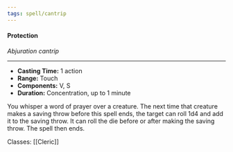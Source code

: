 ```yaml
---
tags: spell/cantrip
---
```

#### Protection
*Abjuration cantrip*
___
- **Casting Time:** 1 action
- **Range:** Touch
- **Components:** V, S
- **Duration:** Concentration, up to 1 minute

You whisper a word of prayer over a creature. The next time that creature makes a saving throw before this spell ends, the target can roll 1d4 and add it to the saving throw. It can roll the die before or after making the saving throw. The spell then ends.

Classes: [[Cleric]]